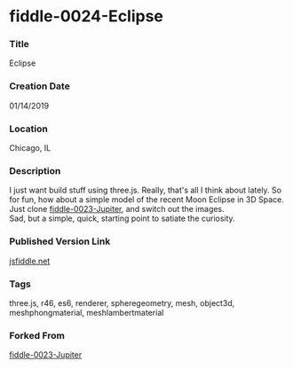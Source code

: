 fiddle-0024-Eclipse
======

### Title

Eclipse


### Creation Date

01/14/2019


### Location

Chicago, IL


### Description

I just want build stuff using three.js.  Really, that's all I think about lately.  So for fun, how about a simple model 
of the recent Moon Eclipse in 3D Space.  Just clone [fiddle-0023-Jupiter](https://github.com/bradyhouse/house/tree/master/fiddles/three/fiddle-0023-Jupiter), and switch out the images.  
Sad, but a simple, quick, starting point to satiate the curiosity. 


### Published Version Link

[jsfiddle.net](https://jsfiddle.net/bradyhouse/qLxw1rd0/)


### Tags

three.js, r46, es6, renderer, spheregeometry, mesh, object3d, meshphongmaterial, meshlambertmaterial


### Forked From

[fiddle-0023-Jupiter](../fiddle-0023-Jupiter)
